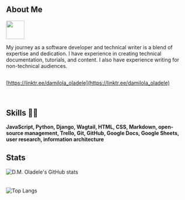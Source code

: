 ## About Me
<img src="https://i.pinimg.com/originals/00/4b/17/004b173f6e3d6843df10114e087f30a8.gif" width="50" height="50" /> 

My journey as a software developer and technical writer is a blend of expertise and dedication. I have experience in creating technical documentation, tutorials, and content. I also have experience writing for non-technical audiences.

##

[https://linktr.ee/damilola_oladele](https://linktr.ee/damilola_oladele)

<br>

## Skills 👨‍💻

**JavaScript, Python, Django, Wagtail, HTML, CSS, Markdown, open-source management, Trello, Git, GitHub, Google Docs, Google Sheets, user research, information architecture**

## Stats

![D.M. Oladele's GitHub stats](https://github-readme-stats.vercel.app/api?username=activus-d&show_icons=true&theme=highcontrast&hide=issues,contribs)
<br>
<br>
<br>
![Top Langs](https://github-readme-stats.vercel.app/api/top-langs/?username=activus-d&show_icons=true&theme=highcontrast&layout=compact)
<!-- ![](https://github-readme-stats.vercel.app/api/wakatime?username=activusd&show_icons=true&theme=highcontrast&layout=compact)] -->

